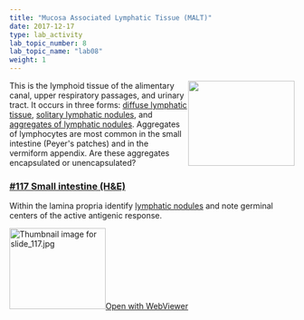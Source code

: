 ```yaml
---
title: "Mucosa Associated Lymphatic Tissue (MALT)"
date: 2017-12-17
type: lab_activity
lab_topic_number: 8
lab_topic_name: "lab08"
weight: 1
---
```

<div class="entrybody">
						<p><img src="/assets/images/117%20small%20intestine.jpg" style="width:188px; height:150px; float:right;">This is the lymphoid tissue of the alimentary canal, upper respiratory passages, and urinary tract. It occurs in three forms: <u>diffuse lymphatic tissue</u>, <u>solitary lymphatic nodules</u>, and <u>aggregates of lymphatic nodules</u>.  Aggregates of lymphocytes are most common in the small intestine (Peyer's patches) and in the vermiform appendix.  Are these aggregates encapsulated or unencapsulated?</p>

<h3><u>#117 Small intestine (H&amp;E)</u></h3>

<p>Within the lamina propria identify <u>lymphatic nodules</u> and note germinal centers of the active antigenic response.</p>

<div class="thumbnail"> <a href="https://histologylab.ctl.columbia.edu/slides/slide117/" target="_blank"><img alt="Thumbnail image for slide_117.jpg" src="/assets/images/slide_117-thumb-170x143-1665.jpg" width="170" height="143" class="mt-image-left"></a><a href="https://histologylab.ctl.columbia.edu/slides/slide117/" target="_blank">Open with WebViewer</a></div>
						
						
</div>
